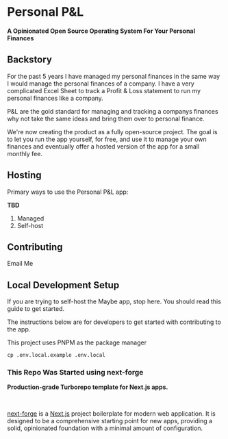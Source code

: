 # Personal P&L
**A Opinionated Open Source Operating System For Your Personal Finances**

## Backstory
For the past 5 years I have managed my personal finances in the same way I would manage the personal finances of a company. I have a very complicated Excel Sheet to track a Profit & Loss statement to run my personal finances like a company.

P&L are the gold standard for managing and tracking a companys finances why not take the same ideas and bring them over to personal finance. 

We're now creating the product as a fully open-source project. The goal is to let you run the app yourself, for free, and use it to manage your own finances and eventually offer a hosted version of the app for a small monthly fee.

## Hosting
Primary ways to use the Personal P&L app:

**TBD**

1. Managed
2. Self-host

## Contributing
Email Me

## Local Development Setup
If you are trying to self-host the Maybe app, stop here. You should read this guide to get started.

The instructions below are for developers to get started with contributing to the app.

This project uses PNPM as the package manager

```
cp .env.local.example .env.local
```



### This Repo Was Started using next-forge

**Production-grade Turborepo template for Next.js apps.**

<div>
  <img src="https://img.shields.io/npm/dy/next-forge" alt="" />
  <img src="https://img.shields.io/npm/v/next-forge" alt="" />
  <img src="https://img.shields.io/github/license/haydenbleasel/next-forge" alt="" />
</div>

[next-forge](https://github.com/haydenbleasel/next-forge) is a [Next.js](https://nextjs.org/) project boilerplate for modern web application. It is designed to be a comprehensive starting point for new apps, providing a solid, opinionated foundation with a minimal amount of configuration.